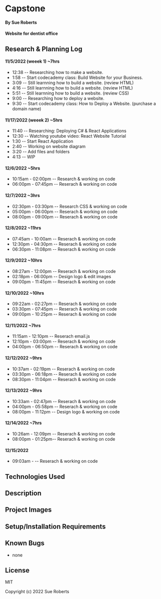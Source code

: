 # Capstone

#### By Sue Roberts

####  Website for dentist office

## Research & Planning Log

#### 11/5/2022 (weeek 1) ~7hrs
* 12:38 -- Researching how to make a website.
* 1:58  -- Start codecademy class: Build Website for your Business.
* 3:09  -- Still learnning how to build  a website. (review HTML)
* 4:16  -- Still learnning how to build a website. (review HTML)
* 5:51  -- Still learnning how to build a website. (review CSS)
* 9:00  -- Researching how to deploy a website.
* 9:30  -- Start codecademy class: How to Deploy a Website. (purchase a domain name)

#### 11/17/2022 (weeek 2) ~5hrs
* 11:40 -- Researching: Deploying C# & React Applications
* 12:30 -- Watching youtube video: React Website Tutorial
* 1:30  -- Start React Application
* 2:40  -- Working on website diagram
* 3:20  -- Add files and folders
* 4:13  -- WIP 

#### 12/6/2022 ~5hrs
* 10:15am - 02:00pm -- Research & working on code
* 06:00pm - 07:45pm -- Reserach & working on code 

#### 12/7/2022 ~3hrs
* 02:30pm - 03:30pm -- Research CSS & working on code
* 05:00pm - 06:00pm -- Reserach & working on code
* 08:00pm - 09:00pm -- Reserach & working on code

#### 12/8/2022 ~11hrs
* 07:45am - 10:00am -- Reserach & working on code
* 12:30pm - 04:30pm -- Reserach & working on code
* 06:30pm - 11:08pm -- Reserach & working on code

#### 12/9/2022 ~10hrs
* 08:27am - 12:00pm -- Reserach & working on code
* 02:18pm - 06:00pm -- Design logo & edit images
* 09:00pm - 11:45pm -- Reserach & working on code

#### 12/10/2022 ~10hrs
* 09:22am - 02:27pm -- Reserach & working on code
* 03:30pm - 07:45pm -- Reserach & working on code
* 09:00pm - 10:25pm -- Reserach & working on code

#### 12/11/2022 ~7hrs
* 11:15am - 12:10pm -- Reserach email.js
* 12:10pm - 03:00pm -- Reserach & working on code
* 04:00pm - 06:50pm -- Reserach & working on code

#### 12/12/2022 ~9hrs
* 10:37am - 02:19pm -- Reserach & working on code
* 03:30pm - 06:18pm -- Reserach & working on code
* 08:30pm - 11:04pm -- Reserach & working on code

#### 12/13/2022 ~9hrs
* 10:33am -  02:47pm -- Reserach & working on code
* 04:00pm -  05:58pm -- Reserach & working on code
* 08:00pm -  11:12pm -- Design logo  & working on code

#### 12/14/2022 ~7hrs
* 10:26am - 12:09pm -- Reserach & working on code
* 08:00pm -  01:25pm-- Reserach & working on code

#### 12/15/2022 
* 09:03am -  -- Reserach & working on code



## Technologies Used

## Description

## Project Images

## Setup/Installation Requirements

## Known Bugs

* none

## License

MIT

Copyright (c) 2022 Sue Roberts

